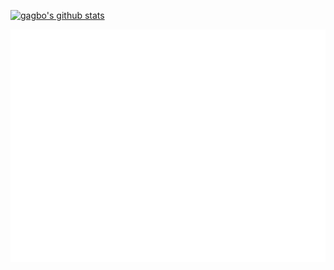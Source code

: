 [![gagbo's github stats](https://github-readme-stats.vercel.app/api?username=gagbo&include_all_commits=true&show_icons=true&hide_title=true&hide_border=true)](https://github.com/gagbo)

[![Metrics](https://github.com/gagbo/gagbo/blob/main/github-metrics.svg)](https://gagbo.net)

